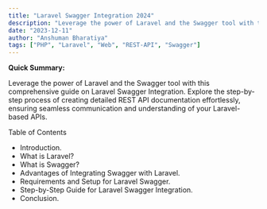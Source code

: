 ```yaml
---
title: "Laravel Swagger Integration 2024"
description: "Leverage the power of Laravel and the Swagger tool with this comprehensive guide on Laravel Swagger Integration. Click here to Explore."
date: "2023-12-11"
author: "Anshuman Bharatiya"
tags: ["PHP", "Laravel", "Web", "REST-API", "Swagger"]
---
```


**Quick Summary:**

Leverage the power of Laravel and the Swagger tool with this comprehensive guide on Laravel Swagger Integration. Explore the step-by-step process of creating detailed REST API documentation effortlessly, ensuring seamless communication and understanding of your Laravel-based APIs.

Table of Contents
- Introduction.
- What is Laravel?
- What is Swagger?
- Advantages of Integrating Swagger with Laravel.
- Requirements and Setup for Laravel Swagger.
- Step-by-Step Guide for Laravel Swagger Integration.
- Conclusion.